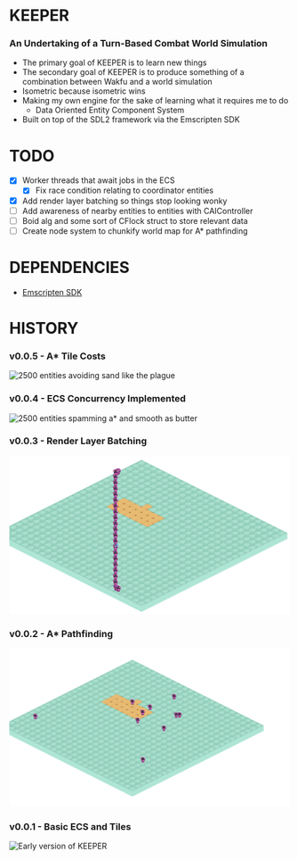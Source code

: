 # KEEPER

### An Undertaking of a Turn-Based Combat World Simulation

- The primary goal of KEEPER is to learn new things
- The secondary goal of KEEPER is to produce something of a combination between Wakfu and a world simulation
- Isometric because isometric wins
- Making my own engine for the sake of learning what it requires me to do
    - Data Oriented Entity Component System
- Built on top of the SDL2 framework via the Emscripten SDK

# TODO
- [x] Worker threads that await jobs in the ECS
    - [x] Fix race condition relating to coordinator entities
- [x] Add render layer batching so things stop looking wonky
- [ ] Add awareness of nearby entities to entities with CAIController
- [ ] Boid alg and some sort of CFlock struct to store relevant data
- [ ] Create node system to chunkify world map for A* pathfinding

# DEPENDENCIES
- [Emscripten SDK](https://github.com/emscripten-core/emsdk)

# HISTORY
### v0.0.5 - A* Tile Costs
![2500 entities avoiding sand like the plague](./docs/0.0.5.gif)

### v0.0.4 - ECS Concurrency Implemented
![2500 entities spamming a* and smooth as butter](./docs/0.0.4.gif)

### v0.0.3 - Render Layer Batching
![Woo! Will need improvements but woo!](./docs/0.0.3.gif)

### v0.0.2 - A* Pathfinding
![A* took way too long](./docs/0.0.2.gif)

### v0.0.1 - Basic ECS and Tiles
![Early version of KEEPER](./docs/0.0.1.gif)
